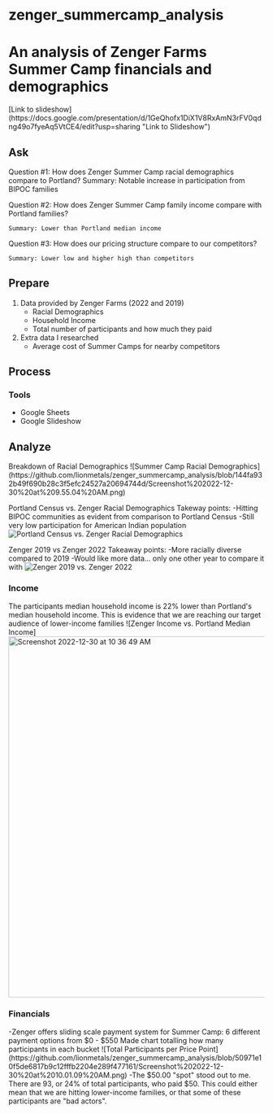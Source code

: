 # zenger_summercamp_analysis
<h1>An analysis of Zenger Farms Summer Camp financials and demographics</h1>
[Link to slideshow](https://docs.google.com/presentation/d/1GeQhofx1DiX1V8RxAmN3rFV0qdng49o7fyeAq5VtCE4/edit?usp=sharing "Link to Slideshow")

<h2>Ask</h2>
Question #1: How does Zenger Summer Camp racial demographics compare to Portland?
Summary: Notable increase in participation from BIPOC families

Question #2: How does Zenger Summer Camp family income compare with Portland families?

	Summary: Lower than Portland median income

Question #3: How does our pricing structure compare to our competitors?

	Summary: Lower low and higher high than competitors
	
<h2>Prepare</h2>
<OL>
<LI>Data provided by Zenger Farms (2022 and 2019)
<UL>
<LI>Racial Demographics 
<LI>Household Income
<LI>Total number of participants and how much they paid
</UL>
<LI>Extra data I researched
<UL>
<LI>Average cost of Summer Camps for nearby competitors
</UL>
</OL>
	
<h2>Process</h2>
	<h3>Tools</h3>
	<ul>
	<li>Google Sheets
	<li>Google Slideshow
	</ul>
	
<h2>Analyze</h2>
Breakdown of Racial Demographics
 ![Summer Camp Racial Demographics](https://github.com/lionmetals/zenger_summercamp_analysis/blob/144fa932b49f690b28c3f5efc24527a20694744d/Screenshot%202022-12-30%20at%209.55.04%20AM.png)

Portland Census vs. Zenger Racial Demographics
Takeway points: 
	-Hitting BIPOC communities as evident from comparison to Portland Census
	-Still very low participation for American Indian population
![Portland Census vs. Zenger Racial Demographics](https://github.com/lionmetals/zenger_summercamp_analysis/blob/5cfbb57fc41dcfae99c394636f34e1fe2de51fec/Screenshot%202022-12-30%20at%2010.00.52%20AM.png)

Zenger 2019 vs Zenger 2022
Takeaway points:
	-More racially diverse compared to 2019
	-Would like more data... only one other year to compare it with
![Zenger 2019 vs. Zenger 2022](https://github.com/lionmetals/zenger_summercamp_analysis/blob/5cfbb57fc41dcfae99c394636f34e1fe2de51fec/Screenshot%202022-12-30%20at%2010.00.59%20AM.png)
	

<h3>Income</h3>
The participants median household income is 22% lower than Portland's median household income. This is evidence that we are reaching our target audience of lower-income families
![Zenger Income vs. Portland Median Income]
<img width="710" alt="Screenshot 2022-12-30 at 10 36 49 AM" src="https://user-images.githubusercontent.com/114360846/210102192-322eb8d5-fbb4-4dce-8b3d-ba4a369eea62.png">
	
<h3>Financials</h3>
-Zenger offers sliding scale payment system for Summer Camp: 6 different payment options from $0 - $550
Made chart totalling how many participants in each bucket
![Total Participants per Price Point](https://github.com/lionmetals/zenger_summercamp_analysis/blob/50971e10f5de6817b9c12fffb2204e289f477161/Screenshot%202022-12-30%20at%2010.01.09%20AM.png)
-The $50.00 "spot" stood out to me. There are 93, or 24% of total participants, who paid $50. This could either mean that we are hitting lower-income families, or that some of these participants are "bad actors". 

